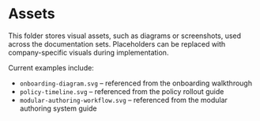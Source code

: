 <!-- ✅ -->
# Assets

This folder stores visual assets, such as diagrams or screenshots, used across the documentation sets. Placeholders can be replaced with company-specific visuals during implementation.

Current examples include:

- `onboarding-diagram.svg` – referenced from the onboarding walkthrough
- `policy-timeline.svg` – referenced from the policy rollout guide
- `modular-authoring-workflow.svg` – referenced from the modular authoring system guide
